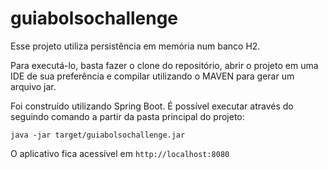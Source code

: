 # guiabolsochallenge
Esse projeto utiliza persistência em memória num banco H2. 

Para executá-lo, basta fazer o clone do repositório, abrir o projeto em uma IDE de sua preferência e compilar utilizando o MAVEN para gerar um arquivo jar.

Foi construído utilizando Spring Boot. É possível executar através do seguindo comando a partir da pasta principal do projeto:

`java -jar target/guiabolsochallenge.jar`

O aplicativo fica acessível em `http://localhost:8080`

